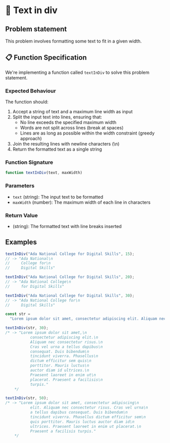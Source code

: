# 📜 Text in div

## Problem statement

This problem involves formatting some text to fit in a given width.

## 📋 Function Specification

We're implementing a function called `textInDiv` to solve this problem statement.

### Expected Behaviour

The function should:

1. Accept a string of text and a maximum line width as input
2. Split the input text into lines, ensuring that:
   - No line exceeds the specified maximum width
   - Words are not split across lines (break at spaces)
   - Lines are as long as possible within the width constraint (greedy approach)
3. Join the resulting lines with newline characters (\n)
4. Return the formatted text as a single string

### Function Signature

```javascript
function textInDiv(text, maxWidth)
```

### Parameters

- `text` (string): The input text to be formatted
- `maxWidth` (number): The maximum width of each line in characters

### Return Value

- (string): The formatted text with line breaks inserted

## Examples

```javascript
textInDiv("Ada National College for Digital Skills", 15);
// -> "Ada National\n
//     College for\n
//     Digital Skills"
```

```javascript
textInDiv("Ada National College for Digital Skills", 20);
// -> "Ada National College\n
//     for Digital Skills"
```

```javascript
textInDiv("Ada National College for Digital Skills", 30);
// -> "Ada National College for\n
//     Digital Skills"
```

```javascript
const str =
  "Lorem ipsum dolor sit amet, consectetur adipiscing elit. Aliquam nec consectetur risus. Cras vel urna a tellus dapibus consequat. Duis bibendum tincidunt viverra. Phasellus dictum efficitur sem quis porttitor. Mauris luctus auctor diam id ultrices. Praesent laoreet in enim ut placerat. Praesent a facilisis turpis.";
```

```js
textInDiv(str, 30);
/* -> "Lorem ipsum dolor sit amet,\n
           consectetur adipiscing elit.\n
           Aliquam nec consectetur risus.\n
           Cras vel urna a tellus dapibus\n
           consequat. Duis bibendum\n
           tincidunt viverra. Phasellus\n
           dictum efficitur sem quis\n
           porttitor. Mauris luctus\n
           auctor diam id ultrices.\n
           Praesent laoreet in enim ut\n
           placerat. Praesent a facilisis\n
           turpis."
    */
```

```js
textInDiv(str, 50);
/* -> "Lorem ipsum dolor sit amet, consectetur adipiscing\n
           elit. Aliquam nec consectetur risus. Cras vel urna\n
           a tellus dapibus consequat. Duis bibendum\n
           tincidunt viverra. Phasellus dictum efficitur sem\n
           quis porttitor. Mauris luctus auctor diam id\n
           ultrices. Praesent laoreet in enim ut placerat.\n
           Praesent a facilisis turpis."
    */
```
